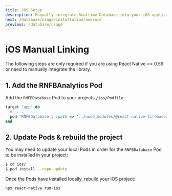 ```yaml
---
title: iOS Setup
description: Manually integrate Realtime Database into your iOS application.
next: /database/usage/installation/android
previous: /database/usage
---
```


# iOS Manual Linking

The following steps are only required if you are using React Native <= 0.59 or need to manually integrate the library.

## 1. Add the RNFBAnalytics Pod

Add the `RNFBDatabase` Pod to your projects `/ios/Podfile`:

```ruby
target 'app' do
  #  ...
  pod 'RNFBDatabase', :path => '../node_modules/@react-native-firebase/database'
end
```

## 2. Update Pods & rebuild the project

You may need to update your local Pods in order for the `RNFBDatabase` Pod to be installed in your project:

```bash
$ cd ios/
$ pod install --repo-update
```

Once the Pods have installed locally, rebuild your iOS project:

```bash
npx react-native run-ios
```
